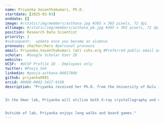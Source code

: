 ```yaml
---
name: Priyanka Vasanthakumari, Ph.D.
startdate: [2025-03-03]
enddate: []
image: #/static/img/members/asthana.jpg #365 x 365 pixels, 72 dpi
altimage: #/static/img/members/asthana_pb.jpg #365 x 365 pixels, 72 dpi
position: Research Data Scientist
priority: 2
#subsequent:  update once you become an alumnus
pronouns: she/her/hers #personal pronouns
email: Priyanka.Vasanthakumari (at) cshs.org #Preferred public email address
scholar:  #Google Scholar User ID
website:
UCSF:  #UCSF Profile ID - Employees only
twitter: #Pooja_Seh
linkedin: #pooja-asthana-0602786b
github: priyanka9991
orcid: #0000-0002-3417-9198
description: "Priyanka received her Ph.D. from the University of Oulu in Finland. Her thesis  focused on the structural characterization of mycobacterial membrane proteins using X-ray crystallography and small angle X-ray scattering (SAXS).


In the Omar lab, Priyanka will utilize both X-ray crystallography and cryo-EM to study the drug complexes of tubulin and understand the molecular mechanism of resistance of anti-parasitic drugs.


Outside of lab, Priyanka enjoys long walks and board games."
---
```

